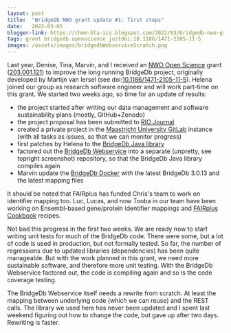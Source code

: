 ```yaml
---
layout: post
title:  "BridgeDb NWO grant update #1: first steps"
date:   2022-03-05
blogger-link: https://chem-bla-ics.blogspot.com/2022/03/bridgedb-nwo-grant-update-1-first-steps.html
tags: grant bridgedb openscience justdoi:10.1186/1471-2105-11-5
images: /assets/images/bridgedbWebserviceScratch.png
---
```


Last year, Denise, Tina, Marvin, and I received an [NWO Open Science](https://www.nwo.nl/en/researchprogrammes/open-science/open-science-fund)
grant ([203.001.121](https://www.nwo.nl/en/projects/203001121)) to improve the long running BridgeDb project, originally developed by Martijn van Iersel
(see doi:[10.1186/1471-2105-11-5](https://doi.org/10.1186/1471-2105-11-5)). Helena joined our group as research software engineer and will work
part-time on this grant. We started two weeks ago, so time for an update of results:

* the project started after writing our data management and software sustainability plans (mostly, GitHub+Zenodo)
* the project proposal has been submitted to [RIO Journal](https://riojournal.com/)
* created a private project in the [Maastricht University GitLab](https://gitlab.maastrichtuniversity.nl/) instance (with all tasks as issues, so that we can monitor progress)
* first patches by Helena to the [BridgeDb Java library](https://github.com/bridgedb/bridgedb)
* factored out the [BridgeDb Webservice](https://github.com/bridgedb/bridgedb-webservice) into a separate (unpretty, see topright screenshot) repository, so that the BridgeDb Java library compiles again
* Marvin update the [BridgeDb Docker](https://hub.docker.com/layers/bigcatum/bridgedb/3.0.13.20220304/images/sha256-ad373eae152806d0935b751bcd06216732c7e26d3c34efba5e6a388d48c37087?context=explore) with the latest BridgeDb 3.0.13 and the latest mapping files

It should be noted that FAIRplus has funded Chris's team to work on identifier mapping too. Luc, Lucas, and now Tooba in our team have been working
on Ensembl-based gene/protein identifier mappings and [FAIRplus Cookbook](https://fairplus.github.io/the-fair-cookbook/) recipes.

Not bad this progress in the first two weeks. We are ready now to start writing unit tests for much of the BridgeDb code. There were some, but a lot of code is used in production, but not formally tested. So far, the number of regressions due to updated libraries (dependencies) has been quite manageable. But with the work planned in this grant, we need more sustainable software, and therefore more unit testing. With the BridgeDb Webservice factored out, the code is compiling again and so is the code coverage testing.

The BridgeDb Webservice itself needs a rewrite from scratch. At least the mapping between underlying code (which we can reuse) and the REST calls. The library we used here has never been updated and I spent last weekend figuring out how to change the code, but gave up after two days. Rewriting is faster.
